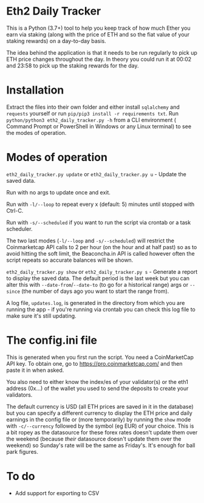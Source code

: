 Eth2 Daily Tracker
===================
This is a Python (3.7+) tool to help you keep track of how much Ether you earn via staking (along with the price of ETH
and so the fiat value of your staking rewards) on a day-to-day basis.

The idea behind the application is that it needs to be run regularly to pick up ETH price changes throughout the day. In
theory you could run it at 00:02 and 23:58 to pick up the staking rewards for the day.

Installation
============
Extract the files into their own folder and either install `sqlalchemy` and `requests` yourself or
run `pip/pip3 install -r requirements txt`. Run `python/python3 eth2_daily_tracker.py -h` from a CLI environment (
Command Prompt or PowerShell in Windows or any Linux terminal) to see the modes of operation.

Modes of operation
==================
`eth2_daily_tracker.py update` or `eth2_daily_tracker.py u` - Update the saved data.

Run with no args to update once and exit.

Run with `-l/--loop` to repeat every x (default: 5) minutes until stopped with Ctrl-C.

Run with `-s/--scheduled` if you want to run the script via crontab or a task scheduler.

The two last modes (`-l/--loop` and `-s/--scheduled`) will restrict the Coinmarketcap API calls to 2 per hour (on the
hour and at half past) so as to avoid hitting the soft limit, the Beaconcha.in API is called however often the script
repeats so accurate balances will be shown.

`eth2_daily_tracker.py show` or `eth2_daily_tracker.py s` - Generate a report to display the saved data. The default
period is the last week but you can alter this with `--date-from`/`--date-to` (to go for a historical range) args
or `--since` (the number of days ago you want to start the range from).

A log file, `updates.log`, is generated in the directory from which you are running the app - if you're running via
crontab you can check this log file to make sure it's still updating.

The config.ini file
===================
This is generated when you first run the script. You need a CoinMarketCap API key. To obtain one, go
to https://pro.coinmarketcap.com/ and then paste it in when asked.

You also need to either know the index/es of your validator(s) or the eth1 address (0x...) of the wallet you used to
send the deposits to create your validators.

The default currency is USD (all ETH prices are saved in it in the database) but you can specify a different currency to
display the ETH price and daily earnings in the config file or (more temporarily) by running the `show` mode
with `-c/--currency` followed by the symbol (eg EUR) of your choice. This is a bit ropey as the datasource for these
forex rates doesn't update them over the weekend (because *their* datasource doesn't update them over the weekend) so
Sunday's rate will be the same as Friday's. It's enough for ball park figures.

To do
=====

- Add support for exporting to CSV